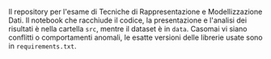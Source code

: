 Il repository per l'esame di Tecniche di Rappresentazione e Modellizzazione Dati. Il notebook che racchiude il codice, la presentazione e l'analisi dei risultati è nella cartella `src`, mentre il dataset è in `data`. Casomai vi siano conflitti o comportamenti anomali, le esatte versioni delle librerie usate sono in `requirements.txt`.
